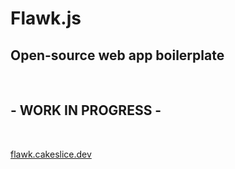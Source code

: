 # Flawk.js

## Open-source web app boilerplate

&nbsp;

## - WORK IN PROGRESS -

&nbsp;

[flawk.cakeslice.dev](https://flawk.cakeslice.dev/)
